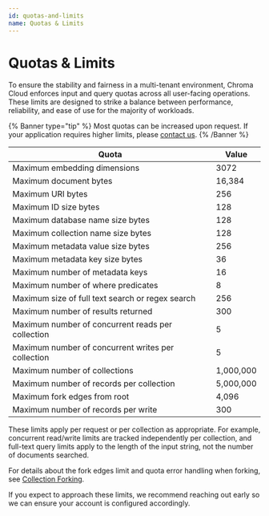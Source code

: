 ```yaml
---
id: quotas-and-limits
name: Quotas & Limits
---
```


# Quotas & Limits

To ensure the stability and fairness in a multi-tenant environment, Chroma Cloud enforces input and query quotas across all user-facing operations. These limits are designed to strike a balance between performance, reliability, and ease of use for the majority of workloads.

{% Banner type="tip" %}
Most quotas can be increased upon request. If your application requires higher limits, please [contact us](mailto:support@trychroma.com).
{% /Banner %}

| **Quota**                                          | **Value** |
| -------------------------------------------------- | --------- |
| Maximum embedding dimensions                       | 3072      |
| Maximum document bytes                             | 16,384    |
| Maximum URI bytes                                  | 256       |
| Maximum ID size bytes                              | 128       |
| Maximum database name size bytes                   | 128       |
| Maximum collection name size bytes                 | 128       |
| Maximum metadata value size bytes                  | 256       |
| Maximum metadata key size bytes                    | 36        |
| Maximum number of metadata keys                    | 16        |
| Maximum number of where predicates                 | 8         |
| Maximum size of full text search or regex search   | 256       |
| Maximum number of results returned                 | 300       |
| Maximum number of concurrent reads per collection  | 5         |
| Maximum number of concurrent writes per collection | 5         |
| Maximum number of collections                      | 1,000,000 |
| Maximum number of records per collection           | 5,000,000 |
| Maximum fork edges from root                       | 4,096     |
| Maximum number of records per write                | 300       |

These limits apply per request or per collection as appropriate. For example, concurrent read/write limits are tracked independently per collection, and full-text query limits apply to the length of the input string, not the number of documents searched.

For details about the fork edges limit and quota error handling when forking, see [Collection Forking](./collection-forking).

If you expect to approach these limits, we recommend reaching out early so we can ensure your account is configured accordingly.
